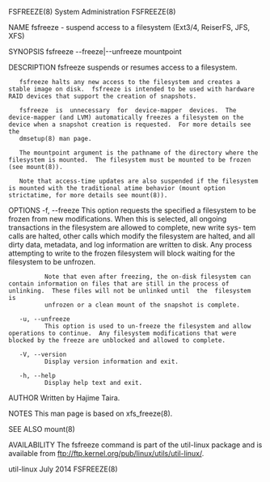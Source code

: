 FSFREEZE(8)                                                                                 System Administration                                                                                 FSFREEZE(8)



NAME
       fsfreeze - suspend access to a filesystem (Ext3/4, ReiserFS, JFS, XFS)

SYNOPSIS
       fsfreeze --freeze|--unfreeze mountpoint


DESCRIPTION
       fsfreeze suspends or resumes access to a filesystem.

       fsfreeze halts any new access to the filesystem and creates a stable image on disk.  fsfreeze is intended to be used with hardware RAID devices that support the creation of snapshots.

       fsfreeze  is  unnecessary  for  device-mapper  devices.  The device-mapper (and LVM) automatically freezes a filesystem on the device when a snapshot creation is requested.  For more details see the
       dmsetup(8) man page.

       The mountpoint argument is the pathname of the directory where the filesystem is mounted.  The filesystem must be mounted to be frozen (see mount(8)).

       Note that access-time updates are also suspended if the filesystem is mounted with the traditional atime behavior (mount option strictatime, for more details see mount(8)).


OPTIONS
       -f, --freeze
              This option requests the specified a filesystem to be frozen from new modifications.  When this is selected, all ongoing transactions in the filesystem are allowed to complete, new write sys-
              tem calls are halted, other calls which modify the filesystem are halted, and all dirty data, metadata, and log information are written to disk.  Any process attempting to write to the frozen
              filesystem will block waiting for the filesystem to be unfrozen.

              Note that even after freezing, the on-disk filesystem can contain information on files that are still in the process of unlinking.  These files will not be unlinked until  the  filesystem  is
              unfrozen or a clean mount of the snapshot is complete.

       -u, --unfreeze
              This option is used to un-freeze the filesystem and allow operations to continue.  Any filesystem modifications that were blocked by the freeze are unblocked and allowed to complete.

       -V, --version
              Display version information and exit.

       -h, --help
              Display help text and exit.

AUTHOR
       Written by Hajime Taira.

NOTES
       This man page is based on xfs_freeze(8).

SEE ALSO
       mount(8)

AVAILABILITY
       The fsfreeze command is part of the util-linux package and is available from ftp://ftp.kernel.org/pub/linux/utils/util-linux/.



util-linux                                                                                        July 2014                                                                                       FSFREEZE(8)
